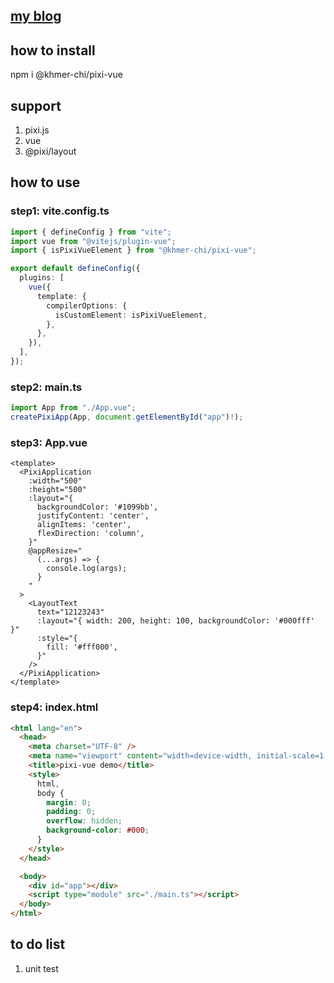 ## [my blog](https://taiwan.im/article/release-open-source-pixi-vue.html)

## how to install

npm i @khmer-chi/pixi-vue

## support

1. pixi.js
2. vue
3. @pixi/layout

## how to use

### step1: vite.config.ts

```ts
import { defineConfig } from "vite";
import vue from "@vitejs/plugin-vue";
import { isPixiVueElement } from "@khmer-chi/pixi-vue";

export default defineConfig({
  plugins: [
    vue({
      template: {
        compilerOptions: {
          isCustomElement: isPixiVueElement,
        },
      },
    }),
  ],
});
```

### step2: main.ts

```ts
import App from "./App.vue";
createPixiApp(App, document.getElementById("app")!);
```

### step3: App.vue

```vue
<template>
  <PixiApplication
    :width="500"
    :height="500"
    :layout="{
      backgroundColor: '#1099bb',
      justifyContent: 'center',
      alignItems: 'center',
      flexDirection: 'column',
    }"
    @appResize="
      (...args) => {
        console.log(args);
      }
    "
  >
    <LayoutText
      text="12123243"
      :layout="{ width: 200, height: 100, backgroundColor: '#000fff' }"
      :style="{
        fill: '#fff000',
      }"
    />
  </PixiApplication>
</template>
```

### step4: index.html

```html
<html lang="en">
  <head>
    <meta charset="UTF-8" />
    <meta name="viewport" content="width=device-width, initial-scale=1.0" />
    <title>pixi-vue demo</title>
    <style>
      html,
      body {
        margin: 0;
        padding: 0;
        overflow: hidden;
        background-color: #000;
      }
    </style>
  </head>

  <body>
    <div id="app"></div>
    <script type="module" src="./main.ts"></script>
  </body>
</html>
```

## to do list

1. unit test
